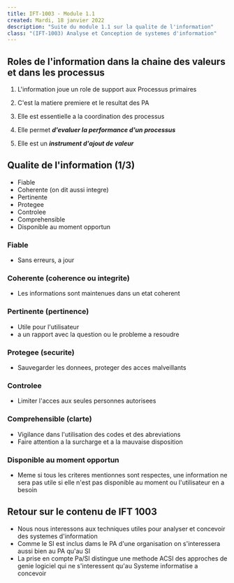 ```yaml
---
title: IFT-1003 - Module 1.1
created: Mardi, 18 janvier 2022
description: "Suite du module 1.1 sur la qualite de l'information"
class: "(IFT-1003) Analyse et Conception de systemes d'information"
---
```


## Roles de l'information dans la chaine des valeurs et dans les processus

1. L'information joue un role de support aux Processus primaires

2. C'est la matiere premiere et le resultat des PA

3. Elle est essentielle a la coordination des processus

4. Elle permet **_d'evaluer la performance d'un processus_**

5. Elle est un **_instrument d'ajout de valeur_**

## Qualite de l'information (1/3)

-   Fiable
-   Coherente (on dit aussi integre)
-   Pertinente
-   Protegee
-   Controlee
-   Comprehensible
-   Disponible au moment opportun

### Fiable

-   Sans erreurs, a jour

### Coherente (coherence ou integrite)

-   Les informations sont maintenues dans un etat coherent

### Pertinente (pertinence)

-   Utile pour l'utilisateur
-   a un rapport avec la question ou le probleme a resoudre

### Protegee (securite)

-   Sauvegarder les donnees, proteger des acces malveillants

### Controlee

-   Limiter l'acces aux seules personnes autorisees

### Comprehensible (clarte)

-   Vigilance dans l'utilisation des codes et des abreviations
-   Faire attention a la surcharge et a la mauvaise disposition

### Disponible au moment opportun

-   Meme si tous les criteres mentionnes sont respectes, une information ne sera pas utile si elle n'est pas disponible au moment ou l'utilisateur en a besoin

## Retour sur le contenu de IFT 1003

-   Nous nous interessons aux techniques utiles pour analyser et concevoir des systemes d'information
-   Comme le SI est inclus dams le PA d'une organisation on s'interessera aussi bien au PA qu'au SI
-   La prise en compte Pa/SI distingue une methode ACSI des approches de genie logiciel qui ne s'interessent qu'au Systeme informatise a concevoir
